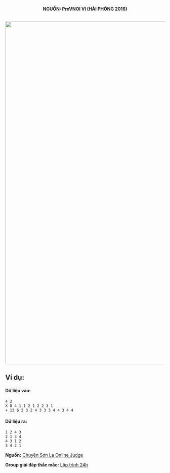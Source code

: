 **<center>NGUỒN: PreVNOI Ⅵ (HẢI PHÒNG 2016)</center>**
<br>

<img src="/images/problems/1095/soduku.svg" width=1080px>

## Ví dụ:
#### Dữ liệu vào:
```
4 2
X 8 4 1 1 2 1 2 2 3 1
+ 13 6 2 3 2 4 3 3 3 4 4 3 4 4
```

#### Dữ liệu ra:
```
1 2 4 3
2 1 3 4
4 3 1 2
3 4 2 1
```
**Nguồn:** [Chuyên Sơn La Online Judge](http://csloj.ddns.net/)

**Group giải đáp thắc mắc:** [Lập trình 24h](https://www.facebook.com/groups/1386904321519984)